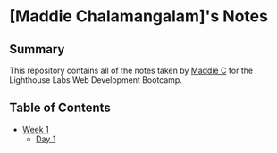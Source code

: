 # [Maddie Chalamangalam]'s Notes
## Summary

This repository contains all of the notes taken by [Maddie C](https://github.com/maddie21) for the Lighthouse Labs Web Development Bootcamp.

## Table of Contents
* [Week 1](/Week_1)
  * [Day 1](/Week_1/Day_1)